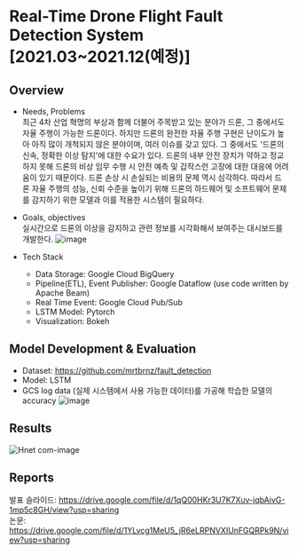 # Real-Time Drone Flight Fault Detection System [2021.03~2021.12(예정)]
## Overview
* Needs, Problems<br>
 최근 4차 산업 혁명의 부상과 함께 더불어 주목받고 있는 분야가 드론, 그 중에서도 자율 주행이 가능한 드론이다. 하지만 드론의 완전한 자율 주행 구현은 난이도가 높아 아직 많이 개척되지 않은 분야이며, 여러 이슈를 갖고 있다. 그 중에서도 '드론의 신속, 정확한 이상 탐지'에 대한 수요가 있다. 드론의 내부 안전 장치가 약하고 정교하지 못해 드론의 비상 임무 수행 시 안전 예측 및 갑작스런 고장에 대한 대응에 어려움이 있기 때문이다. 드론 손상 시 손실되는 비용의 문제 역시 심각하다. 따라서 드론 자율 주행의 성능, 신뢰 수준을 높이기 위해 드론의 하드웨어 및 소프트웨어 문제를 감지하기 위한 모델과 이를 적용한 시스템이 필요하다.

* Goals, objectives<br>
 실시간으로 드론의 이상을 감지하고 관련 정보를 시각화해서 보여주는 대시보드를 개발한다.
![image](https://user-images.githubusercontent.com/48075848/143085416-e147f761-4ef6-4782-8e79-e05a1f31611d.png)


* Tech Stack
    - Data Storage: Google Cloud BigQuery
    - Pipeline(ETL), Event Publisher: Google Dataflow (use code written by Apache Beam)
    - Real Time Event: Google Cloud Pub/Sub
    - LSTM Model: Pytorch
    - Visualization: Bokeh

## Model Development & Evaluation
- Dataset: https://github.com/mrtbrnz/fault_detection
- Model: LSTM
- GCS log data (실제 시스템에서 사용 가능한 데이터)를 가공해 학습한 모델의 accuracy
![image](https://user-images.githubusercontent.com/48075848/122979223-44745680-d3d2-11eb-9537-f40cf2404e4d.png)

## Results
![Hnet com-image](https://user-images.githubusercontent.com/48075848/144088827-0e4dae4e-7cd7-49e5-85e1-aae0ce6c085a.gif)

## Reports
발표 슬라이드: https://drive.google.com/file/d/1qQ00HKr3U7K7Xuv-jqbAivG-1mp5c8GH/view?usp=sharing<br>
논문: https://drive.google.com/file/d/1YLvcg1MeU5_jR6eLRPNVXIUnFGQRPk9N/view?usp=sharing
